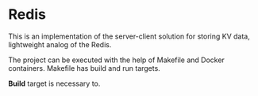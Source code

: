 # Redis
This is an implementation of the server-client solution for storing KV data, lightweight analog of the Redis.

The project can be executed with the help of Makefile and Docker containers. Makefile has build and run targets.

**Build** target is necessary to.
